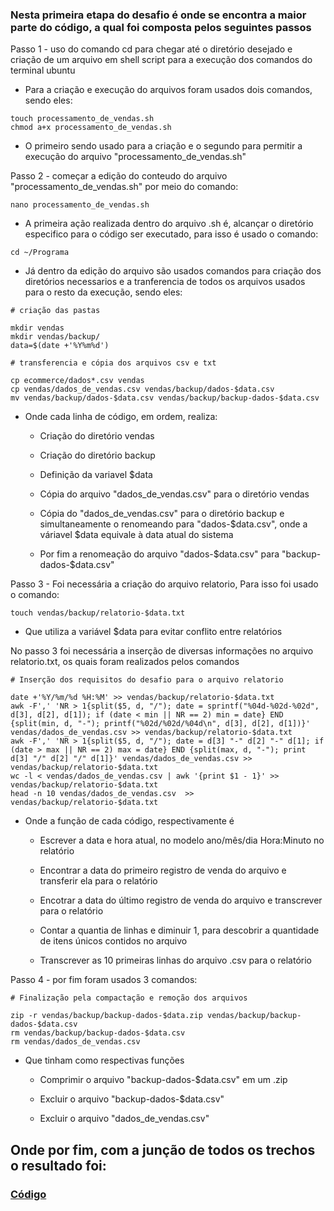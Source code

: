 ### Nesta primeira etapa do desafio é onde se encontra a maior parte do código, a qual foi composta pelos seguintes passos

Passo 1 - uso do comando cd para chegar até o diretório desejado e criação de um arquivo em shell script para a execução dos comandos do terminal ubuntu

 - Para a criação e execução do arquivos foram usados dois comandos, sendo eles:
```
touch processamento_de_vendas.sh
chmod a+x processamento_de_vendas.sh
 ```
 - O primeiro sendo usado para a criação e o segundo para permitir a execução do arquivo "processamento_de_vendas.sh"

Passo 2 - começar a edição do conteudo do arquivo "processamento_de_vendas.sh" por meio do comando:
```
nano processamento_de_vendas.sh
```
 - A primeira ação realizada dentro do arquivo .sh é, alcançar o diretório especifico para o código ser executado, para isso é usado o comando:
```
cd ~/Programa
```
 - Já dentro da edição do arquivo são usados comandos para criação dos diretórios necessarios e a tranferencia de todos os arquivos usados para o resto da execução, sendo eles:
```
# criação das pastas

mkdir vendas
mkdir vendas/backup/
data=$(date +'%Y%m%d')

# transferencia e cópia dos arquivos csv e txt

cp ecommerce/dados*.csv vendas
cp vendas/dados_de_vendas.csv vendas/backup/dados-$data.csv
mv vendas/backup/dados-$data.csv vendas/backup/backup-dados-$data.csv
```
 - Onde cada linha de código, em ordem, realiza:

   - Criação do diretório vendas

   - Criação do diretório backup

   - Definição da variavel $data

   - Cópia do arquivo "dados_de_vendas.csv" para o diretório vendas

   - Cópia do "dados_de_vendas.csv" para o diretório backup e simultaneamente o renomeando para "dados-$data.csv", onde a váriavel $data equivale à data atual do sistema

   - Por fim a renomeação do arquivo "dados-$data.csv" para "backup-dados-$data.csv"
  
Passo 3 - Foi necessária a criação do arquivo relatorio, Para isso foi usado o comando:
```
touch vendas/backup/relatorio-$data.txt
```
 - Que utiliza a variável $data para evitar conflito entre relatórios
 
No passo 3 foi necessária a inserção de diversas informações no arquivo relatorio.txt, os quais foram realizados pelos comandos 
```
# Inserção dos requisitos do desafio para o arquivo relatorio

date +'%Y/%m/%d %H:%M' >> vendas/backup/relatorio-$data.txt
awk -F',' 'NR > 1{split($5, d, "/"); date = sprintf("%04d-%02d-%02d", d[3], d[2], d[1]); if (date < min || NR == 2) min = date} END {split(min, d, "-"); printf("%02d/%02d/%04d\n", d[3], d[2], d[1])}' vendas/dados_de_vendas.csv >> vendas/backup/relatorio-$data.txt
awk -F',' 'NR > 1{split($5, d, "/"); date = d[3] "-" d[2] "-" d[1]; if (date > max || NR == 2) max = date} END {split(max, d, "-"); print d[3] "/" d[2] "/" d[1]}' vendas/dados_de_vendas.csv >> vendas/backup/relatorio-$data.txt
wc -l < vendas/dados_de_vendas.csv | awk '{print $1 - 1}' >> vendas/backup/relatorio-$data.txt
head -n 10 vendas/dados_de_vendas.csv  >> vendas/backup/relatorio-$data.txt
```
 - Onde a função de cada código, respectivamente é

   - Escrever a data e hora atual, no modelo ano/mês/dia Hora:Minuto no relatório

   - Encontrar a data do primeiro registro de venda do arquivo e transferir ela para o relatório

   - Encotrar a data do último registro de venda do arquivo e transcrever para o relatório

   - Contar a quantia de linhas e diminuir 1, para descobrir a quantidade de itens únicos contidos no arquivo

   - Transcrever as 10 primeiras linhas do arquivo .csv para o relatório

Passo 4 - por fim foram usados 3 comandos:
```
# Finalização pela compactação e remoção dos arquivos

zip -r vendas/backup/backup-dados-$data.zip vendas/backup/backup-dados-$data.csv
rm vendas/backup/backup-dados-$data.csv
rm vendas/dados_de_vendas.csv
```
 - Que tinham como respectivas funções

   - Comprimir o arquivo "backup-dados-$data.csv" em um .zip

    - Excluir o arquivo "backup-dados-$data.csv"

    - Excluir o arquivo "dados_de_vendas.csv"
  
## Onde por fim, com a junção de todos os trechos o resultado foi:
### [Código](https://github.com/RafaKammler/Compass-UOL/blob/main/Sprint%201/Desafios/Etapa%204/Etapa%204.1/%20processamento_de_vendas.sh)

 



